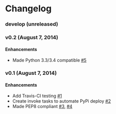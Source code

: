 # Changelog

### develop (unreleased)

### v0.2 (August 7, 2014)

#### Enhancements

- Made Python 3.3/3.4 compatible [#5][]

### v0.1 (August 7, 2014)

#### Enhancements

- Add Travis-CI testing [#1][]
- Create invoke tasks to automate PyPi deploy [#2][]
- Made PEP8 compliant [#3][], [#4][]

[#1]: https://github.com/questrail/sdfascii/issues/1
[#2]: https://github.com/questrail/sdfascii/issues/2
[#3]: https://github.com/questrail/sdfascii/issues/3
[#4]: https://github.com/questrail/sdfascii/issues/4
[#5]: https://github.com/questrail/sdfascii/issues/5
